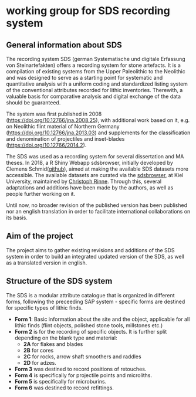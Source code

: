 # working group for SDS recording system

## General information about SDS
The recording system SDS (german Systematische und digitale Erfassung
von Steinartefakten) offers a recording system for stone artefacts. It is a  compilation of existing systems from the Upper Paleolithic to the Neolithic and was designed to serve as a starting point for systematic and quantitative analysis with a uniform coding and standardized listing system of the conventional attributes recorded for lithic inventories. Therewith, a valuable basis for comparative analysis and digital exchange of the data should be guaranteed.

The system was first published in 2008 (https://doi.org/10.12766/jna.2008.25), with additional work based on it, e.g. on Neolithic flint material of Northern Germany (https://doi.org/10.12766/jna.2013.03) and supplements for the classification and denomination of projectiles and inset-blades (https://doi.org/10.12766/2014.2). 

The SDS was used as a recording system for several dissertation and MA theses. 
In 2018, a R Shiny Webapp sdsbrowser, initially developed by Clemens Schmid([github](https://github.com/Johanna-Mestorf-Academy/sdsbrowser)), aimed at making the available SDS datasets more accessible.
The available datasets are curated via the [sdsbrowser](https://sds.ufg.uni-kiel.de/), at Kiel University, maintained by [Christoph Rinne](https://www.ufg.uni-kiel.de/en/staff-directory/scientific-collaborators/christoph-rinne).
Through this, several adaptations and additions have been made by the authors, as well as people further working on it. 

Until now, no broader revision of the published version has been published nor an english translation in order to facilitate international collaborations on its basis.

## Aim of the project
The project aims to gather existing revisions and additions of the SDS system in order to build an integrated updated version of the SDS, as well as a translated version in english. 

## Structure of the SDS system 
The SDS is a modular attribute catalogue that is organized in different forms, following the preceeding SAP system - specific forms are destined for specific types of lithic finds.
- **Form 1**: Basic information about the site and the object, applicable for all lithic finds (flint objects, polished stone tools, millstones etc.)
- **Form 2** is for the recording of specific objects. It is further split depending on the blank type and material: 
    - **2A** for flakes and blades
    - **2B** for cores
    - **2C** for rocks, arrow shaft smoothers and raddles
    - **2D** for adzes. 
- **Form 3** was destined to record positions of retouches. 
- **Form 4** is specifically for projectile points and microliths. 
- **Form 5** is specifically for microburins.
- **Form 6** was destined to record refittings. 

